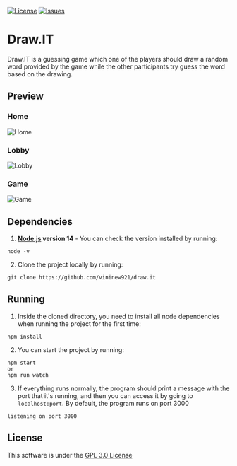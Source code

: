 
  

[![License](https://img.shields.io/github/license/vininew921/draw.it)](https://opensource.org/licenses/Apache-2.0) [![Issues](https://img.shields.io/github/issues/vininew921/draw.it)](https://github.com/vininew921/draw.it/issues)

  

# D<span>raw.I<span>T

D<span>raw.I<span>T is a guessing game which one of the players should draw a random word provided by the game while the other participants try guess the word based on the drawing.

## Preview
### Home
  
![Home](https://i.imgur.com/TaqCA7b.png)

### Lobby
![Lobby](https://i.imgur.com/tJolixu.png)
  
  ### Game
  ![Game](https://i.imgur.com/cm4F3yq.png)

## Dependencies

1. **[Node.js](https://nodejs.org/en/) version 14** - You can check the version installed by running:
```
node -v
```
2. Clone the project locally by running:
 ```
 git clone https://github.com/vininew921/draw.it
 ```
## Running
1. Inside the cloned directory, you need to install all node dependencies when running the project for the first time:
```
npm install
```
2. You can start the project by running:
```
npm start
or
npm run watch
```
3. If everything runs normally, the program should print a message with the port that it's running, and then you can access it by going to ```localhost:port```.
By default, the program runs on port 3000
```
listening on port 3000
```

## License

This software is under the [GPL 3.0 License](https://github.com/vininew921/draw.it/blob/master/LICENSE)